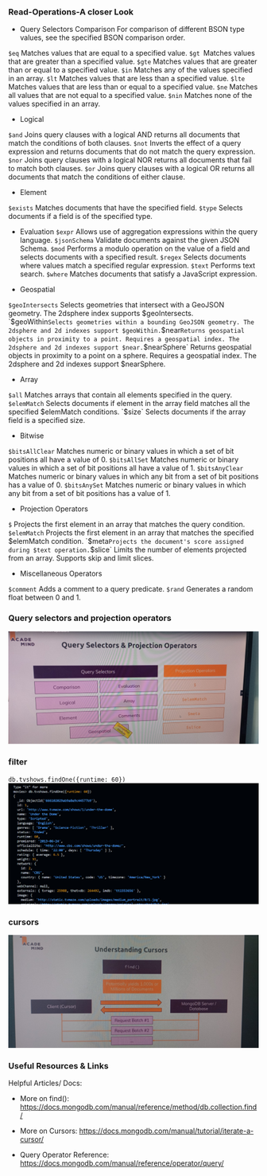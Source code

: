 ### Read-Operations-A closer Look
- Query Selectors Comparison
For comparison of different BSON type values, see the specified BSON comparison order.

`$eq`
Matches values that are equal to a specified value.
`$gt
`Matches values that are greater than a specified value.
`$gte`
Matches values that are greater than or equal to a specified value.
`$in`
Matches any of the values specified in an array.
`$lt`
Matches values that are less than a specified value.
`$lte`
Matches values that are less than or equal to a specified value.
`$ne`
Matches all values that are not equal to a specified value.
`$nin`
Matches none of the values specified in an array.


- Logical

`$and`
Joins query clauses with a logical AND returns all documents that match the conditions of both clauses.
`$not`
Inverts the effect of a query expression and returns documents that do not match the query expression.
`$nor`
Joins query clauses with a logical NOR returns all documents that fail to match both clauses.
`$or`
Joins query clauses with a logical OR returns all documents that match the conditions of either clause.

- Element

`$exists`
Matches documents that have the specified field.
`$type`
Selects documents if a field is of the specified type.

- Evaluation
`$expr`
Allows use of aggregation expressions within the query language.
`$jsonSchema`
Validate documents against the given JSON Schema.
`$mod`
Performs a modulo operation on the value of a field and selects documents with a specified result.
`$regex`
Selects documents where values match a specified regular expression.
`$text`
Performs text search.
`$where`
Matches documents that satisfy a JavaScript expression.

- Geospatial

`$geoIntersects`
Selects geometries that intersect with a GeoJSON geometry. The 2dsphere index supports $geoIntersects.
`$geoWithin`
Selects geometries within a bounding GeoJSON geometry. The 2dsphere and 2d indexes support $geoWithin.
`$near`
Returns geospatial objects in proximity to a point. Requires a geospatial index. The 2dsphere and 2d indexes support $near.
`$nearSphere`
Returns geospatial objects in proximity to a point on a sphere. Requires a geospatial index. The 2dsphere and 
2d indexes support $nearSphere.

- Array

`$all`
Matches arrays that contain all elements specified in the query.
`$elemMatch`
Selects documents if element in the array field matches all the specified $elemMatch conditions.
`$size`
Selects documents if the array field is a specified size.

- Bitwise

`$bitsAllClear`
Matches numeric or binary values in which a set of bit positions all have a value of 0.
`$bitsAllSet`
Matches numeric or binary values in which a set of bit positions all have a value of 1.
`$bitsAnyClear`
Matches numeric or binary values in which any bit from a set of bit positions has a value of 0.
`$bitsAnySet`
Matches numeric or binary values in which any bit from a set of bit positions has a value of 1.

- Projection Operators

`$`
Projects the first element in an array that matches the query condition.
`$elemMatch`
Projects the first element in an array that matches the specified $elemMatch condition.
`$meta`
Projects the document's score assigned during $text operation.
`$slice`
Limits the number of elements projected from an array. Supports skip and limit slices.

- Miscellaneous Operators

`$comment`
Adds a comment to a query predicate.
`$rand`
Generates a random float between 0 and 1.


### Query selectors and projection operators
![alt text](IMG_20240605_192121058.jpg)



### filter
`db.tvshows.findOne({runtime: 60})`
![alt text](image.png)


### cursors
![alt text](IMG_20240606_151617696.jpg)



### Useful Resources & Links
Helpful Articles/ Docs:

- More on find(): https://docs.mongodb.com/manual/reference/method/db.collection.find/

- More on Cursors: https://docs.mongodb.com/manual/tutorial/iterate-a-cursor/

- Query Operator Reference: https://docs.mongodb.com/manual/reference/operator/query/
